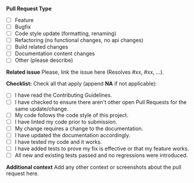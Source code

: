 **Pull Request Type**
- [ ] Feature
- [ ] Bugfix
- [ ] Code style update (formatting, renaming)
- [ ] Refactoring (no functional changes, no api changes)
- [ ] Build related changes
- [ ] Documentation content changes
- [ ] Other (please describe)

**Related issue**
Please, link the issue here (Resolves #xx, #xx, ...).

**Checklist:**
Check all that apply (append **NA** if not applicable):
- [ ] I have read the Contributing Guidelines.
- [ ] I have checked to ensure there aren't other open Pull Requests for the same update/change.
- [ ] My code follows the code style of this project.
- [ ] I have linted my code prior to submission.
- [ ] My change requires a change to the documentation.
- [ ] I have updated the documentation accordingly.
- [ ] I have tested my code and it works.
- [ ] I have added tests to prove my fix is effective or that my feature works.
- [ ] All new and existing tests passed and no regressions were introduced.

**Additional context**
Add any other context or screenshots about the pull request here.
